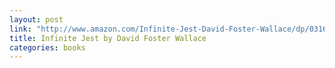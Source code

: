 ```yaml
---
layout: post
link: "http://www.amazon.com/Infinite-Jest-David-Foster-Wallace/dp/0316066524"
title: Infinite Jest by David Foster Wallace
categories: books
---
```

